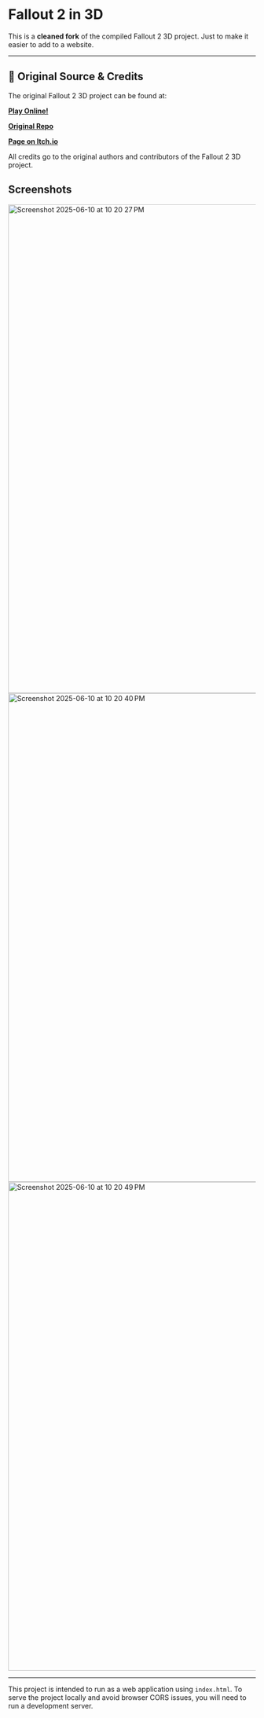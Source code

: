 # Fallout 2 in 3D

This is a **cleaned fork** of the compiled Fallout 2 3D project. Just to make it easier to add to a website.

---

## 🔗 Original Source & Credits

The original Fallout 2 3D project can be found at:

**[Play Online!](constructVOD.github.io\Fallout)**

**[Original Repo](https://github.com/constructVOD/constructVOD.github.io)**

**[Page on Itch.io](https://jonasz-o.itch.io/fallout2remake3d)**

All credits go to the original authors and contributors of the Fallout 2 3D project.

## Screenshots
<img width="995" alt="Screenshot 2025-06-10 at 10 20 27 PM" src="https://github.com/user-attachments/assets/b42fc5af-451d-4393-8a4c-b84c2bde50b7" />
<img width="995" alt="Screenshot 2025-06-10 at 10 20 40 PM" src="https://github.com/user-attachments/assets/84e7c848-b26c-41e9-9b8d-2de50ce2d8ad" />
<img width="995" alt="Screenshot 2025-06-10 at 10 20 49 PM" src="https://github.com/user-attachments/assets/4df334af-7a5a-48a7-9dc5-630bcba9a6df" />



---

This project is intended to run as a web application using `index.html`. To serve the project locally and avoid browser CORS issues, you will need to run a development server.
